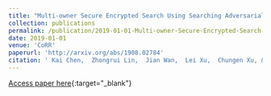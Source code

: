 ```yaml
---
title: "Multi-owner Secure Encrypted Search Using Searching Adversarial Networks"
collection: publications
permalink: /publication/2019-01-01-Multi-owner-Secure-Encrypted-Search-Using-Searching-Adversarial-Networks
date: 2019-01-01
venue: 'CoRR'
paperurl: 'http://arxiv.org/abs/1908.02784'
citation: ' Kai Chen,  Zhongrui Lin,  Jian Wan,  Lei Xu,  Chungen Xu, &quot;Multi-owner Secure Encrypted Search Using Searching Adversarial Networks.&quot; CoRR, 2019.'
---
```

[Access paper here](http://arxiv.org/abs/1908.02784){:target="_blank"}
